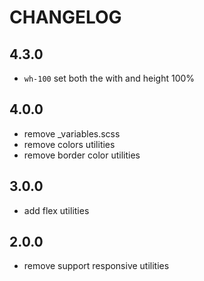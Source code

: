 # CHANGELOG

## 4.3.0

- `wh-100` set both the with and height 100%

## 4.0.0

- remove \_variables.scss
- remove colors utilities
- remove border color utilities

## 3.0.0

- add flex utilities

## 2.0.0

- remove support responsive utilities
